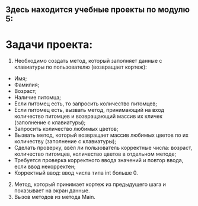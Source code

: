 ## Здесь находится учебные проекты по модулю 5:
# Задачи проекта:
1. Необходимо создать метод, который заполняет данные с клавиатуры по пользователю (возвращает кортеж):
* Имя;
* Фамилия;
* Возраст;
* Наличие питомца;
* Если питомец есть, то запросить количество питомцев;
* Если питомец есть, вызвать метод, принимающий на вход количество питомцев и возвращающий массив их кличек (заполнение с клавиатуры);
* Запросить количество любимых цветов;
* Вызвать метод, который возвращает массив любимых цветов по их количеству (заполнение с клавиатуры);
* Сделать проверку, ввёл ли пользователь корректные числа: возраст, количество питомцев, количество цветов в отдельном методе;
* Требуется проверка корректного ввода значений и повтор ввода, если ввод некорректен;
* Корректный ввод: ввод числа типа int больше 0.
2. Метод, который принимает кортеж из предыдущего шага и показывает на экран данные.
3. Вызов методов из метода Main.
